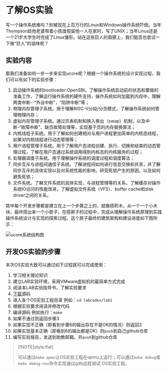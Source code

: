 # 了解OS实验

写一个操作系统难吗？别被现在上百万行的Linux和Windows操作系统吓倒。当年Thompson趁他老婆带着小孩度假留他一人在家时，写了UNIX；当年Linus还是一个21岁大学生时完成了Linux雏形。站在这些巨人的肩膀上，我们能否也尝试一下做“巨人”的滋味呢？

## 实验内容

那我们准备如何一步一步来实现ucore呢？根据一个操作系统的设计实现过程，我们可以有如下的实验步骤：

1. 启动操作系统的bootloader:OpenSBI。了解操作系统启动前的状态和要做的准备工作，了解运行操作系统的硬件支持，操作系统如何加载到内存中，理解两类中断--“外设中断”，“陷阱中断”等；
2. 物理内存管理子系统。用于理解RISC-V分段/分页模式，了解操作系统如何管理物理内存；
3. 虚拟内存管理子系统。通过页表机制和换入换出（swap）机制，以及中断-“故障中断”、缺页故障处理等，实现基于页的内存替换算法；
4. 内核线程子系统。用于了解如何创建相对与用户进程更加简单的内核态线程，如果对内核线程进行动态管理等；
5. 用户进程管理子系统。用于了解用户态进程创建、执行、切换和结束的动态管理过程，了解在用户态通过系统调用得到内核态的内核服务的过程；
6. 处理器调度子系统。用于理解操作系统的调度过程和调度算法；
7. 同步互斥与进程间通信子系统。了解进程间如何进行信息交换和共享，并了解同步互斥的具体实现以及对系统性能的影响，研究死锁产生的原因，以及如何避免死锁；
8. 文件系统。了解文件系统的具体实现，与进程管理等的关系，了解缓存对操作系统IO访问的性能改进，了解虚拟文件系统（VFS）、buffer cache和disk driver之间的关系。

其中每个开发步骤都是建立在上一个步骤之上的，就像搭积木，从一个一个小木块，最终搭出来一个小房子。在搭房子的过程中，完成从理解操作系统原理到实践操作系统设计与实现的探索过程。这个房子最终的建筑架构和建设进度如下图所示：

![ucore&#x7CFB;&#x7EDF;&#x7ED3;&#x6784;&#x56FE;](https://chyyuu.gitbooks.io/ucore_os_docs/content/lab0_figs/image001.png)

## 开发OS实验的步骤

本次OS实验大致可以通过如下过程就可以完成使用：

1. 学习相关理论知识
2. 建立LAB实验环境，采用VMware虚拟机的最简单方式完成
3. 阅读本LAB实验指导书，了解实验要求
4. [下载](le-jie-os-shi-yan.md)源码
5. 进入各个OS实验工程目录 例如：`cd labcodes/lab1`
6. 根据实验要求阅读并修改代码
7. 编译源码 例如执行：`make`
8. 如果不通过则返回步骤3
9. 如果实现不正确（即看到步骤6的输出存在不是OK的情况）则返回3
10. 如果实现基本正确（即看到6的输出都是OK）则`push`到自己github仓库
11. 编写实验报告，发送到助教邮箱，并`push`到github仓库

> \[!NOTE\|style:flat\]
>
> 可以通过`make qemu`让OS实验工程在qemu上运行；可以通过`make debug`或`make debug-nox`命令实现通过gdb远程调试 OS实验工程。

